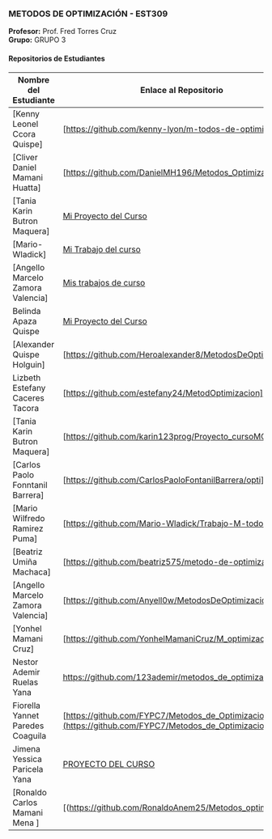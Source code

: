 
### METODOS DE OPTIMIZACIÓN - EST309
**Profesor:** Prof. Fred Torres Cruz  
**Grupo:** GRUPO 3

#### Repositorios de Estudiantes
| Nombre del Estudiante | Enlace al Repositorio |
|--------------|-----------------|
| [Kenny Leonel Ccora Quispe] | [https://github.com/kenny-lyon/m-todos-de-optimizaci-n] |
| [Cliver Daniel Mamani Huatta] | [https://github.com/DanielMH196/Metodos_Optimizacion] |
| [Tania Karin Butron Maquera] | [Mi Proyecto del Curso](https://github.com/karin123prog/Proyecto_cursoMO.git) |
| [Mario-Wladick] | [Mi Trabajo del curso](https://github.com/Mario-Wladick/Trabajo-M-todos-) |
| [Angello Marcelo Zamora Valencia] | [Mis trabajos de curso](https://github.com/Anyell0w/MetodosDeOptimizacion) |
| Belinda Apaza Quispe | [Mi Proyecto del Curso](https://github.com/Beli468/Proyecto_cursoMo) |
| [Alexander Quispe Holguin] | [https://github.com/Heroalexander8/MetodosDeOptimizacion] |
| Lizbeth Estefany Caceres Tacora | [https://github.com/estefany24/MetodOptimizacion] |
| [Tania Karin Butron Maquera] | [https://github.com/karin123prog/Proyecto_cursoMO] |
| [Carlos Paolo Fonntanil Barrera] | [https://github.com/CarlosPaoloFontanilBarrera/opti] |
| [Mario Wilfredo Ramirez Puma] | [https://github.com/Mario-Wladick/Trabajo-M-todos-] |
| [Beatriz Umiña Machaca] | [https://github.com/beatriz575/metodo-de-optimizacion] |
| [Angello Marcelo Zamora Valencia] | [https://github.com/Anyell0w/MetodosDeOptimizacion] |
| [Yonhel Mamani Cruz] | [https://github.com/YonhelMamaniCruz/M_optimizacion] |
| Nestor Ademir Ruelas Yana | https://github.com/123ademir/metodos_de_optimizacion|
|Fiorella Yannet Paredes Coaguila | [https://github.com/FYPC7/Metodos_de_Optimizacion](https://github.com/FYPC7/Metodos_de_Optimizacion)|
|Jimena Yessica Paricela Yana | [PROYECTO DEL CURSO](https://github.com/JIMENA-eng/MetodosDEoptimizacion)|
| [Ronaldo Carlos Mamani Mena ] | [(https://github.com/RonaldoAnem25/Metodos_optim2025)] |

